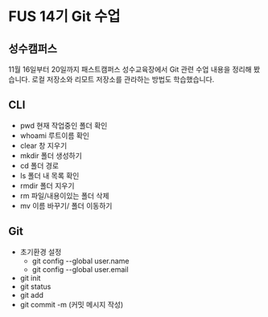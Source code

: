 # FUS 14기 Git 수업
## 성수캠퍼스
11월 16일부터 20일까지 패스트캠퍼스 성수교육장에서 Git 관련 수업 내용을 정리해 봤습니다.
로컬 저장소와 리모트 저장소를 관라하는 방법도 학습했습니다.

## CLI
- pwd 현재 작업중인 폴더 확인
- whoami 루트이름 확인
- clear 창 지우기
- mkdir 폴더 생성하기
- cd 폴더 경로
- ls 폴더 내 목록 확인
- rmdir 폴더 지우기
- rm 파일/내용이있는 폴더 삭제
- mv 이름 바꾸기/ 폴더 이동하기

## Git
- 초기환경 설정
   - git config --global user.name
   - git config --global user.email
 - git init
 - git status
 - git add
 - git commit -m (커밋 메시지 작성)
